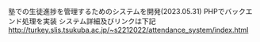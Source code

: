 塾での生徒進捗を管理するためのシステムを開発(2023.05.31)
PHPでバックエンド処理を実装
システム詳細及びリンクは下記
http://turkey.slis.tsukuba.ac.jp/~s2212022/attendance_system/index.html

